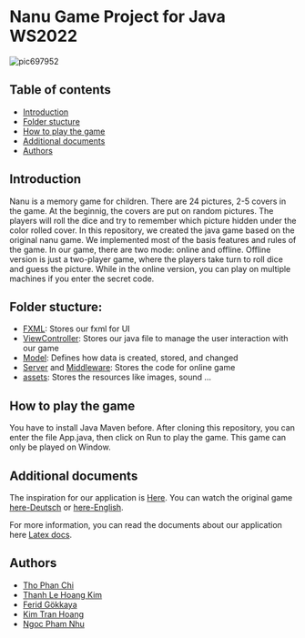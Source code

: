 # Nanu Game Project for Java WS2022

![pic697952](https://user-images.githubusercontent.com/101057915/215149706-e69b1eae-c2de-4fcc-a657-d843b3739106.jpg)

## Table of contents

- [Introduction](#introduction)
- [Folder stucture](#folder-stucture)
- [How to play the game](#how-to-play-the-game)
- [Additional documents](#additional-documents)
- [Authors](#authors)

## Introduction

Nanu is a memory game for children. There are 24 pictures, 2-5 covers in the game. At the beginnig, the covers are put on random pictures. The players will roll the dice and try to remember which picture hidden under the color rolled cover.
In this repository, we created the java game based on the original nanu game. We implemented most of the basis features and rules of the game. In our game, there are two mode: online and offline. Offline version is just a two-player game, where the players take turn to roll dice and guess the picture. While in the online version, you can play on multiple machines if you enter the secret code.

## Folder stucture:

- [FXML](https://github.com/TomNewbie/java-nanu-project/tree/main/src/main/resources/ws2022/fxml): Stores our fxml for UI
- [ViewController](https://github.com/TomNewbie/java-nanu-project/tree/main/src/main/java/ws2022/Client/ViewController): Stores our java file to manage the user interaction with our game
- [Model](https://github.com/TomNewbie/java-nanu-project/tree/main/src/main/java/ws2022/Client/Model): Defines how data is created, stored, and changed
- [Server](https://github.com/TomNewbie/java-nanu-project/tree/main/src/main/java/ws2022/Server) and [Middleware](https://github.com/TomNewbie/java-nanu-project/tree/main/src/main/java/ws2022/Middleware): Stores the code for online game
- [assets](https://github.com/TomNewbie/java-nanu-project/tree/main/src/main/resources/ws2022/assets): Stores the resources like images, sound ...

## How to play the game

You have to install Java Maven before. After cloning this repository, you can enter the file App.java, then click on Run to play the game. This game can only be played on Window.

## Additional documents

The inspiration for our application is [Here](https://campuas.frankfurt-university.de/pluginfile.php/207336/mod_resource/content/1/Nanu.pdf). You can watch the original game [here-Deutsch](https://www.youtube.com/watch?v=A_bEx2lpkmo) or [here-English](https://www.youtube.com/watch?v=dkwNihodVnw).

For more information, you can read the documents about our application here [Latex docs](https://www.overleaf.com/7329553797sryqvnqsmpzd).

## Authors

- [Tho Phan Chi](https://github.com/TomNewbie)
- [Thanh Le Hoang Kim](https://github.com/Kimthanh11)
- [Ferid Gökkaya](https://github.com/ferid99)
- [Kim Tran Hoang](https://github.com/HoangKim1504)
- [Ngoc Pham Nhu](https://github.com/PhamNhuNgoc)
